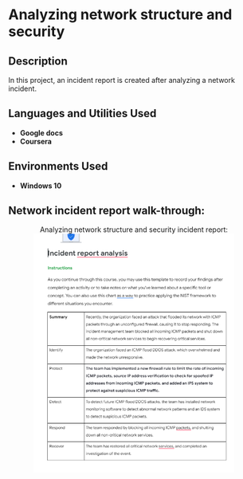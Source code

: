 <h1>Analyzing network structure and security</h1>


<h2>Description</h2>
In this project, an incident report is created after analyzing a network incident.
<br />


<h2>Languages and Utilities Used</h2>

- <b>Google docs</b> 
- <b>Coursera</b> 

<h2>Environments Used </h2>

- <b>Windows 10</b> 

<h2>Network incident report walk-through:</h2>

<p align="center">
Analyzing network structure and security incident report: <br/>
<img src="network.PNG" height="80%" width="80%" alt=""/>
<br />
<br />



<!--
 ```diff
- text in red
+ text in green
! text in orange
# text in gray
@@ text in purple (and bold)@@
```
--!>
